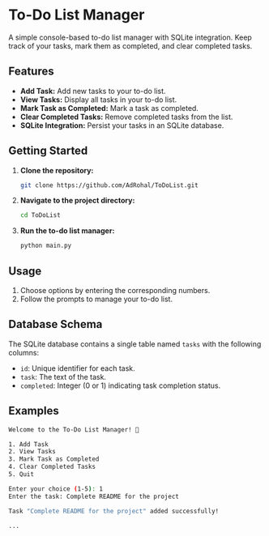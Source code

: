 # To-Do List Manager

A simple console-based to-do list manager with SQLite integration. Keep track of your tasks, mark them as completed, and clear completed tasks.

## Features

- **Add Task:** Add new tasks to your to-do list.
- **View Tasks:** Display all tasks in your to-do list.
- **Mark Task as Completed:** Mark a task as completed.
- **Clear Completed Tasks:** Remove completed tasks from the list.
- **SQLite Integration:** Persist your tasks in an SQLite database.

## Getting Started

1. **Clone the repository:**
    ```bash
    git clone https://github.com/AdRohal/ToDoList.git
    ``` 

2. **Navigate to the project directory:**
    ```bash
    cd ToDoList
    ```

3. **Run the to-do list manager:**
    ```bash
    python main.py
    ```

## Usage

1. Choose options by entering the corresponding numbers.
2. Follow the prompts to manage your to-do list.

## Database Schema

The SQLite database contains a single table named `tasks` with the following columns:

- `id`: Unique identifier for each task.
- `task`: The text of the task.
- `completed`: Integer (0 or 1) indicating task completion status.

## Examples

```bash
Welcome to the To-Do List Manager! 📝

1. Add Task
2. View Tasks
3. Mark Task as Completed
4. Clear Completed Tasks
5. Quit

Enter your choice (1-5): 1
Enter the task: Complete README for the project

Task "Complete README for the project" added successfully!

...

